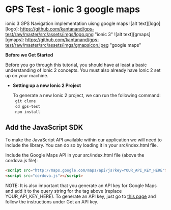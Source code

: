 # GPS Test - ionic 3 google maps
ionic 3 GPS Navigation implementation uisng google maps
![alt text][logo]
[logo]: https://github.com/kantanand/gps-test/raw/master/src/assets/imgs/logo.png "ionic 3"
![alt text][gmaps]
[gmaps]: https://github.com/kantanand/gps-test/raw/master/src/assets/imgs/gmapsicon.jpeg "google maps"

**Before we Get Started**

Before you go through this tutorial, you should have at least a basic understanding of Ionic 2 concepts. You must also already have Ionic 2 set up on your machine.

- **Setting up a new Ionic 2 Project**

    To generate a new Ionic 2 project, we can run the following command:<br>
    <code>
        git clone <br>
        cd gps-test <br>
        npm install
    </code>

## Add the JavaScript SDK
To make the JavaScript API available within our application we will need to include the library. You can do so by loading it in your src/index.html file.

Include the Google Maps API in your src/index.html file (above the cordova.js file):
```html 
<script src="http://maps.google.com/maps/api/js?key=YOUR_API_KEY_HERE"></script>
<script src="cordova.js"></script>
```

NOTE: It is also important that you generate an API key for Google Maps and add it to the query string for the 
tag above (replace YOUR_API_KEY_HERE). To generate an API key, just go to [this page](https://developers.google.com/maps/documentation/javascript/get-api-key) and follow the instructions under Get an API key.